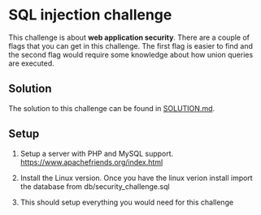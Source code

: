 # SQL injection challenge

This challenge is about **⁠⁠⁠web application security**⁠⁠⁠. There are a couple of flags that you can get in this challenge. The first flag is easier to find and the second flag would require some knowledge about how union queries are executed.

## Solution
The solution to this challenge can be found in [SOLUTION.md](SOLUTION.md).

## Setup 
1. Setup a server with PHP and MySQL support. https://www.apachefriends.org/index.html

2. Install the Linux version. Once you have the linux verion install import the database from db/security_challenge.sql

3. This should setup everything you would need for this challenge